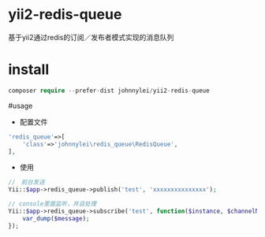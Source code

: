 # yii2-redis-queue
基于yii2通过redis的订阅／发布者模式实现的消息队列

# install
``` php
composer require --prefer-dist johnnylei/yii2-redis-queue
```

#usage
- 配置文件
``` php
'redis_queue'=>[
    'class'=>'johnnylei\redis_queue\RedisQueue',
],
```
- 使用
```php
//　前台发送
Yii::$app->redis_queue->publish('test', 'xxxxxxxxxxxxxxx');

// console里面监听，并且处理
Yii::$app->redis_queue->subscribe('test', function($instance, $channelName, $message) {
    var_dump($message);
});
```
